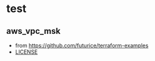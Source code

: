 # test

## aws_vpc_msk
- from https://github.com/futurice/terraform-examples
- [LICENSE](aws_vpc_msk/LICENSE)
